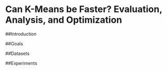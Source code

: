 # Can K-Means be Faster? Evaluation, Analysis, and Optimization

##Introduction

##Goals

##Datasets

##Experiments
